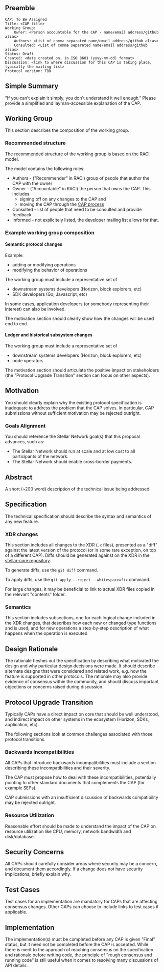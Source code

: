 ## Preamble

```
CAP: To Be Assigned
Title: <CAP title>
Working Group:
    Owner: <Person accountable for the CAP - name/email address/github alias>
    Authors: <List of comma separated name/email address/github alias>
    Consulted: <List of comma separated name/email address/github alias>
Status: Draft
Created: <date created on, in ISO 8601 (yyyy-mm-dd) format>
Discussion: <link to where discussion for this CAP is taking place, typically the mailing list>
Protocol version: TBD
```

## Simple Summary
"If you can't explain it simply, you don't understand it well enough." Please provide a simplified
and layman-accessible explanation of the CAP.

## Working Group

This section describes the composition of the working group.

### Recommended structure

The recommended structure of the working group is based on the [RACI](https://en.wikipedia.org/wiki/Responsibility_assignment_matrix#Role_distinction) model.

The model contains the following roles:
  * Authors - ("Recommender" in RACI) group of people that author the CAP with the owner
  * Owner - ("Accountable" in RACI) the person that owns the CAP. This includes
    * signing off on any changes to the CAP and
    * moving the CAP through the [CAP process](core/README.md)
  * Consulted - list of people that need to be consulted and provide feedback
  * Informed - not explicitely listed, the developer mailing list allows for that.

### Example working group composition

#### Semantic protocol changes

Example:
  * adding or modifying operations
  * modifying the behavior of operations

The working group must include a representative set of
  * downstream systems developers (Horizon, block explorers, etc)
  * SDK developers (Go, Javascript, etc)

In some cases, application developers (or somebody representing their interest) can also be involved.

The motivation section should clearly show how the changes will be used end to end.

#### Ledger and historical subsystem changes

The working group must include a representative set of
  * downstream systems developers (Horizon, block explorers, etc)
  * node operators

The motivation section should articulate the positive impact on stakeholders (the "Protocol Upgrade Transition" section can focus on other aspects).

## Motivation
You should clearly explain why the existing protocol specification is inadequate to address the
problem that the CAP solves. In particular, CAP submissions without sufficient motivation may be
rejected outright.

### Goals Alignment
You should reference the Stellar Network goal(s) that this proposal advances, such as:
* The Stellar Network should run at scale and at low cost to all participants of the network.
* The Stellar Network should enable cross-border payments.

## Abstract
A short (~200 word) description of the technical issue being addressed.

## Specification
The technical specification should describe the syntax and semantics of any new feature.

### XDR changes
This section includes all changes to the XDR (`.x` files), presented as a "diff"
against the latest version of the protocol (or in some rare exception,
on top of a different CAP). Diffs should be generated against on the XDR in the
[stellar-core repository].

To generate diffs, use the `git diff` command.

To apply diffs, use the `git apply --reject --whitespace=fix` command.

For large changes, it may be beneficial to link to actual XDR files copied
in the relevant "contents" folder.

### Semantics
This section includes subsections, one for each logical change included in the XDR changes,
that describes how each new or changed type functions and is used, and for new operations
a step-by-step description of what happens when the operation is executed.

## Design Rationale
The rationale fleshes out the specification by describing what motivated the design and why
particular design decisions were made. It should describe alternate designs that were considered
and related work, e.g. how the feature is supported in other protocols. The rationale may also
provide evidence of consensus within the community, and should discuss important objections or
concerns raised during discussion.

## Protocol Upgrade Transition
Typically CAPs have a direct impact on core that should be well understood,
and indirect impact on other systems in the ecosystem (Horizon, SDKs,
application, etc).

The following sections look at common challenges associated with those
protocol transitions.

### Backwards Incompatibilities
All CAPs that introduce backwards incompatibilities must include a section describing these
incompatibilities and their severity.

The CAP must propose how to deal with these incompatibilities, potentially pointing to other standard documents that complements the CAP (for example SEPs).

CAP submissions with an insufficient discussion of backwards compatibility
may be rejected outright.

### Resource Utilization
Reasonable effort should be made to understand the impact of the CAP on
resource utilization like CPU, memory, network bandwidth and disk/database.

## Security Concerns
All CAPs should carefully consider areas where security may be a concern, and document them
accordingly. If a change does not have security implications, briefly explain why.

## Test Cases
Test cases for an implementation are mandatory for CAPs that are affecting consensus changes. Other
CAPs can choose to include links to test cases if applicable.

## Implementation
The implementation(s) must be completed before any CAP is given "Final" status, but it need not be
completed before the CAP is accepted. While there is merit to the approach of reaching consensus on
the specification and rationale before writing code, the principle of "rough consensus and running
code" is still useful when it comes to resolving many discussions of API details.

[stellar-core repository]: https://github.com/stellar/stellar-core
